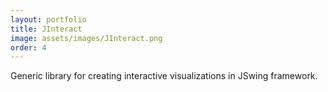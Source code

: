 ```yaml
---
layout: portfolio
title: JInteract
image: assets/images/JInteract.png
order: 4
---
```

 
 Generic library for creating interactive visualizations in JSwing framework.
